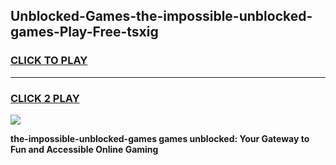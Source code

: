 
## Unblocked-Games-the-impossible-unblocked-games-Play-Free-tsxig
<h3>
<a href="https://premium76.site?title=the-impossible-unblocked-games&ref=18A1">CLICK TO PLAY</a></h3>
<hr>

<h3>
<a href="https://premium76.site?title=the-impossible-unblocked-games&ref=18A1">CLICK 2 PLAY</a>
  
</h3>

<a href="https://premium76.site?title=the-impossible-unblocked-games&ref=18A1"><img src="https://clearcache.store/games.png"></a>


**the-impossible-unblocked-games games unblocked: Your Gateway to Fun and Accessible Online Gaming**
